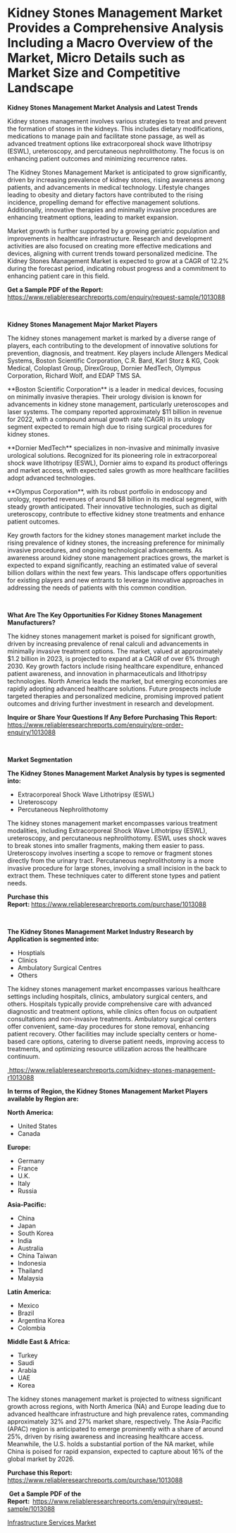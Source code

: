 <p><h1>Kidney Stones Management Market Provides a Comprehensive Analysis Including a Macro Overview of the Market, Micro Details such as Market Size and Competitive Landscape</h1></p><p><strong>Kidney Stones Management Market Analysis and Latest Trends</strong></p>
<p><p>Kidney stones management involves various strategies to treat and prevent the formation of stones in the kidneys. This includes dietary modifications, medications to manage pain and facilitate stone passage, as well as advanced treatment options like extracorporeal shock wave lithotripsy (ESWL), ureteroscopy, and percutaneous nephrolithotomy. The focus is on enhancing patient outcomes and minimizing recurrence rates.</p><p>The Kidney Stones Management Market is anticipated to grow significantly, driven by increasing prevalence of kidney stones, rising awareness among patients, and advancements in medical technology. Lifestyle changes leading to obesity and dietary factors have contributed to the rising incidence, propelling demand for effective management solutions. Additionally, innovative therapies and minimally invasive procedures are enhancing treatment options, leading to market expansion.</p><p>Market growth is further supported by a growing geriatric population and improvements in healthcare infrastructure. Research and development activities are also focused on creating more effective medications and devices, aligning with current trends toward personalized medicine. The Kidney Stones Management Market is expected to grow at a CAGR of 12.2% during the forecast period, indicating robust progress and a commitment to enhancing patient care in this field.</p></p>
<p><strong>Get a Sample PDF of the Report:&nbsp;</strong> <a href="https://www.reliableresearchreports.com/enquiry/request-sample/1013088?utm_campaign=3060&utm_medium=2&utm_source=Github&utm_content=ia&utm_term=06032025&utm_id=kidney-stones-management">https://www.reliableresearchreports.com/enquiry/request-sample/1013088</a></p>
<p>&nbsp;</p>
<p><strong>Kidney Stones Management Major Market Players</strong></p>
<p><p>The kidney stones management market is marked by a diverse range of players, each contributing to the development of innovative solutions for prevention, diagnosis, and treatment. Key players include Allengers Medical Systems, Boston Scientific Corporation, C.R. Bard, Karl Storz & KG, Cook Medical, Coloplast Group, DirexGroup, Dornier MedTech, Olympus Corporation, Richard Wolf, and EDAP TMS SA.</p><p>**Boston Scientific Corporation** is a leader in medical devices, focusing on minimally invasive therapies. Their urology division is known for advancements in kidney stone management, particularly ureteroscopes and laser systems. The company reported approximately $11 billion in revenue for 2022, with a compound annual growth rate (CAGR) in its urology segment expected to remain high due to rising surgical procedures for kidney stones.</p><p>**Dornier MedTech** specializes in non-invasive and minimally invasive urological solutions. Recognized for its pioneering role in extracorporeal shock wave lithotripsy (ESWL), Dornier aims to expand its product offerings and market access, with expected sales growth as more healthcare facilities adopt advanced technologies.</p><p>**Olympus Corporation**, with its robust portfolio in endoscopy and urology, reported revenues of around $8 billion in its medical segment, with steady growth anticipated. Their innovative technologies, such as digital ureteroscopy, contribute to effective kidney stone treatments and enhance patient outcomes.</p><p>Key growth factors for the kidney stones management market include the rising prevalence of kidney stones, the increasing preference for minimally invasive procedures, and ongoing technological advancements. As awareness around kidney stone management practices grows, the market is expected to expand significantly, reaching an estimated value of several billion dollars within the next few years. This landscape offers opportunities for existing players and new entrants to leverage innovative approaches in addressing the needs of patients with this common condition.</p></p>
<p>&nbsp;</p>
<p><strong>What Are The Key Opportunities For Kidney Stones Management Manufacturers?</strong></p>
<p><p>The kidney stones management market is poised for significant growth, driven by increasing prevalence of renal calculi and advancements in minimally invasive treatment options. The market, valued at approximately $1.2 billion in 2023, is projected to expand at a CAGR of over 6% through 2030. Key growth factors include rising healthcare expenditure, enhanced patient awareness, and innovation in pharmaceuticals and lithotripsy technologies. North America leads the market, but emerging economies are rapidly adopting advanced healthcare solutions. Future prospects include targeted therapies and personalized medicine, promising improved patient outcomes and driving further investment in research and development.</p></p>
<p><strong>Inquire or Share Your Questions If Any Before Purchasing This Report:</strong> <a href="https://www.reliableresearchreports.com/enquiry/pre-order-enquiry/1013088?utm_campaign=3060&utm_medium=2&utm_source=Github&utm_content=ia&utm_term=06032025&utm_id=kidney-stones-management">https://www.reliableresearchreports.com/enquiry/pre-order-enquiry/1013088</a></p>
<p>&nbsp;</p>
<p><strong>Market Segmentation</strong></p>
<p><strong>The Kidney Stones Management Market Analysis by types is segmented into:</strong></p>
<p><ul><li>Extracorporeal Shock Wave Lithotripsy (ESWL)</li><li>Ureteroscopy</li><li>Percutaneous Nephrolithotomy</li></ul></p>
<p><p>The kidney stones management market encompasses various treatment modalities, including Extracorporeal Shock Wave Lithotripsy (ESWL), ureteroscopy, and percutaneous nephrolithotomy. ESWL uses shock waves to break stones into smaller fragments, making them easier to pass. Ureteroscopy involves inserting a scope to remove or fragment stones directly from the urinary tract. Percutaneous nephrolithotomy is a more invasive procedure for large stones, involving a small incision in the back to extract them. These techniques cater to different stone types and patient needs.</p></p>
<p><strong>Purchase this Report:&nbsp;</strong><a href="https://www.reliableresearchreports.com/purchase/1013088?utm_campaign=3060&utm_medium=2&utm_source=Github&utm_content=ia&utm_term=06032025&utm_id=kidney-stones-management">https://www.reliableresearchreports.com/purchase/1013088</a></p>
<p>&nbsp;</p>
<p><strong>The Kidney Stones Management Market Industry Research by Application is segmented into:</strong></p>
<p><ul><li>Hosptials</li><li>Clinics</li><li>Ambulatory Surgical Centres</li><li>Others</li></ul></p>
<p><p>The kidney stones management market encompasses various healthcare settings including hospitals, clinics, ambulatory surgical centers, and others. Hospitals typically provide comprehensive care with advanced diagnostic and treatment options, while clinics often focus on outpatient consultations and non-invasive treatments. Ambulatory surgical centers offer convenient, same-day procedures for stone removal, enhancing patient recovery. Other facilities may include specialty centers or home-based care options, catering to diverse patient needs, improving access to treatments, and optimizing resource utilization across the healthcare continuum.</p></p>
<p><a href="https://www.reliableresearchreports.com/kidney-stones-management-r1013088?utm_campaign=3060&utm_medium=2&utm_source=Github&utm_content=ia&utm_term=06032025&utm_id=kidney-stones-management">&nbsp;https://www.reliableresearchreports.com/kidney-stones-management-r1013088</a></p>
<p><strong>In terms of Region, the Kidney Stones Management Market Players available by Region are:</strong></p>
<p>
    <p> <strong> North America: </strong>
        <ul>
            <li>United States</li>
            <li>Canada</li>
        </ul>
        </p> 
    <p> <strong> Europe: </strong>
        <ul>
            <li>Germany</li>
            <li>France</li>
            <li>U.K.</li>
            <li>Italy</li>
            <li>Russia</li>
        </ul>
        </p> 
    <p> <strong> Asia-Pacific: </strong>
        <ul>
            <li>China</li>
            <li>Japan</li>
            <li>South Korea</li>
            <li>India</li>
            <li>Australia</li>
            <li>China Taiwan</li>
            <li>Indonesia</li>
            <li>Thailand</li>
            <li>Malaysia</li>
        </ul>
        </p> 
    <p> <strong> Latin America: </strong>
        <ul>
            <li>Mexico</li>
            <li>Brazil</li>
            <li>Argentina Korea</li>
            <li>Colombia</li>
        </ul>
        </p> 
    <p> <strong> Middle East & Africa: </strong>
        <ul>
            <li>Turkey</li>
            <li>Saudi</li>
            <li>Arabia</li>
            <li>UAE</li>
            <li>Korea</li>
        </ul>
    </p>
    </p>
<p><p>The kidney stones management market is projected to witness significant growth across regions, with North America (NA) and Europe leading due to advanced healthcare infrastructure and high prevalence rates, commanding approximately 32% and 27% market share, respectively. The Asia-Pacific (APAC) region is anticipated to emerge prominently with a share of around 25%, driven by rising awareness and increasing healthcare access. Meanwhile, the U.S. holds a substantial portion of the NA market, while China is poised for rapid expansion, expected to capture about 16% of the global market by 2026.</p></p>
<p><strong>Purchase this Report: </strong><a href="https://www.reliableresearchreports.com/purchase/1013088?utm_campaign=3060&utm_medium=2&utm_source=Github&utm_content=ia&utm_term=06032025&utm_id=kidney-stones-management">https://www.reliableresearchreports.com/purchase/1013088</a></p>
<p>&nbsp;<strong>Get a Sample PDF of the Report:&nbsp;&nbsp;</strong><a href="https://www.reliableresearchreports.com/enquiry/request-sample/1013088?utm_campaign=3060&utm_medium=2&utm_source=Github&utm_content=ia&utm_term=06032025&utm_id=kidney-stones-management">https://www.reliableresearchreports.com/enquiry/request-sample/1013088</a></p>
<p><strong></strong></p>
<p><p><a href="https://github.com/zurubting/Market-Research-Report-List-1/blob/main/infrastructure-services-market.md?utm_campaign=3060&utm_medium=2&utm_source=Github&utm_content=ia&utm_term=06032025&utm_id=kidney-stones-management">Infrastructure Services Market</a></p></p>
